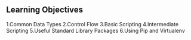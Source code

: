 ## Learning Objectives ##

1.Common Data Types
2.Control Flow
3.Basic Scripting
4.Intermediate Scripting
5.Useful Standard Library Packages
6.Using Pip and Virtualenv



